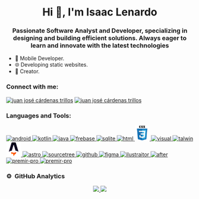 <h1 align="center">Hi 👋, I'm Isaac Lenardo</h1>

<h3 align="center">Passionate Software Analyst and Developer, specializing in designing and building efficient solutions. Always eager to learn and innovate with the latest technologies</h3>

<ul align="left">
  <li>🔧 Mobile Developer.</li>
  <li>🌐 Developing static websites.</li>
  <li>🎨 Creator.</li>
</ul>


<h3 align="left">Connect with me:</h3>
<p align="left">
  
<a href="https://linkedin.com/in/juan josé cárdenas trillos" target="blank"><img align="center" src="https://github.com/get-icon/geticon/blob/master/icons/google-gmail.svg" alt="juan josé cárdenas trillos" height="30" width="40"/></a> 
<a href="https://linkedin.com/in/juan josé cárdenas trillos" target="blank"><img align="center" src="https://github.com/get-icon/geticon/blob/master/icons/linkedin-icon.svg" alt="juan josé cárdenas trillos" height="30" width="40" /></a>
</p>

<h3 align="left">Languages and Tools:</h3>
<p align="left"> 

<a href="https://developer.android.com" target="_blank" rel="noreferrer"> 
  <img src="https://www.vectorlogo.zone/logos/android/android-icon.svg" alt="android" width="40" height="40"/> 
</a>

<a href="https://www.java.com" target="_blank" rel="noreferrer"> 
  <img src="https://github.com/get-icon/geticon/blob/master/icons/kotlin.svg" alt="kotlin" width="40" height="40"/> 
</a>

<a href="https://www.java.com" target="_blank" rel="noreferrer"> 
  <img src="https://www.vectorlogo.zone/logos/java/java-icon.svg" alt="java" width="40" height="40"/> 
</a>

<a href="https://www.java.com" target="_blank" rel="noreferrer"> 
  <img src="https://www.vectorlogo.zone/logos/firebase/firebase-icon.svg" alt="frebase" width="40" height="40"/> 
</a>

<a href="https://www.java.com" target="_blank" rel="noreferrer"> 
  <img src="https://www.vectorlogo.zone/logos/sqlite/sqlite-icon.svg" alt="sqlite" width="40" height="40"/> 
</a>

<a href="https://www.java.com" target="_blank" rel="noreferrer"> 
  <img src="https://www.vectorlogo.zone/logos/w3_html5/w3_html5-icon.svg" alt="html" width="40" height="40"/> 
</a>

<a href="https://www.java.com" target="_blank" rel="noreferrer"> 
  <img src="https://raw.githubusercontent.com/devicons/devicon/master/icons/css3/css3-original-wordmark.svg" alt="css" width="40" height="40"/> 
</a>

<a href="https://www.java.com" target="_blank" rel="noreferrer"> 
  <img src="https://github.com/get-icon/geticon/blob/master/icons/visual-studio.svg" alt="visual" width="40" height="40"/> 
</a>

<a href="https://www.java.com" target="_blank" rel="noreferrer"> 
  <img src="https://www.vectorlogo.zone/logos/tailwindcss/tailwindcss-icon.svg" alt="talwin" width="40" height="40"/> 
</a>

<a href="https://www.java.com" target="_blank" rel="noreferrer"> 
  <img src="https://github.com/actions/starter-workflows/blob/main/icons/astro.svg" alt="astro" width="40" height="40"/> 
</a>

<a href="https://www.java.com" target="_blank" rel="noreferrer"> 
  <img src="https://www.vectorlogo.zone/logos/git-scm/git-scm-icon.svg" alt="astro" width="40" height="40"/> 
</a>

<a href="https://www.java.com" target="_blank" rel="noreferrer"> 
  <img src="https://github.com/get-icon/geticon/blob/master/icons/sourcetree.svg" alt="sourcetree" width="40" height="40"/> 
</a>

<a href="https://www.java.com" target="_blank" rel="noreferrer"> 
  <img src="https://github.com/get-icon/geticon/blob/master/icons/github-icon.svg" alt="github" width="40" height="40"/> 
</a>

<a href="https://www.java.com" target="_blank" rel="noreferrer"> 
  <img src="https://github.com/get-icon/geticon/blob/master/icons/figma.svg" alt="figma" width="40" height="40"/> 
</a>

<a href="https://www.java.com" target="_blank" rel="noreferrer"> 
  <img src="https://github.com/get-icon/geticon/blob/master/icons/adobe-illustrator.svg" alt="ilustraitor" width="40" height="40"/> 
</a>

<a href="https://www.java.com" target="_blank" rel="noreferrer"> 
  <img src="https://github.com/get-icon/geticon/blob/master/icons/adobe-after_effects.svg" alt="after" width="40" height="40"/> 
</a>

<a href="https://www.java.com" target="_blank" rel="noreferrer"> 
  <img src="https://github.com/get-icon/geticon/blob/master/icons/adobe-photoshop.svg" alt="premir-pro" width="40" height="40"/> 
</a>

<a href="https://www.java.com" target="_blank" rel="noreferrer"> 
  <img src="https://github.com/get-icon/geticon/blob/master/icons/adobe-premiere_pro.svg" alt="premir-pro" width="40" height="40"/> 
</a>

</p>

### ⚙️ &nbsp;GitHub Analytics

<p align="center">
<a href="https://github.com/ilcardenasa">
  <img height="180em" src="https://github-readme-stats-eight-theta.vercel.app/api?username=dev-ilcardenasa&show_icons=true&theme=algolia&include_all_commits=true&count_private=true"/>
  <img height="180em" src="https://github-readme-stats-eight-theta.vercel.app/api/top-langs/?username=dev-ilcardenasa&layout=compact&langs_count=8&theme=algolia"/>
</a>
</p>
